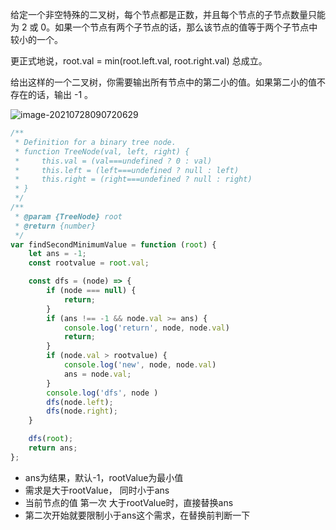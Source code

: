给定一个非空特殊的二叉树，每个节点都是正数，并且每个节点的子节点数量只能为 2 或 0。如果一个节点有两个子节点的话，那么该节点的值等于两个子节点中较小的一个。

更正式地说，root.val = min(root.left.val, root.right.val) 总成立。

给出这样的一个二叉树，你需要输出所有节点中的第二小的值。如果第二小的值不存在的话，输出 -1 。

![image-20210728090720629](C:\Users\lshan\AppData\Roaming\Typora\typora-user-images\image-20210728090720629.png)

```js
/**
 * Definition for a binary tree node.
 * function TreeNode(val, left, right) {
 *     this.val = (val===undefined ? 0 : val)
 *     this.left = (left===undefined ? null : left)
 *     this.right = (right===undefined ? null : right)
 * }
 */
/**
 * @param {TreeNode} root
 * @return {number}
 */
var findSecondMinimumValue = function (root) {
    let ans = -1;
    const rootvalue = root.val;

    const dfs = (node) => {
        if (node === null) {
            return;
        }
        if (ans !== -1 && node.val >= ans) {
            console.log('return', node, node.val)
            return;
        }
        if (node.val > rootvalue) {
            console.log('new', node, node.val)
            ans = node.val;
        }
        console.log('dfs', node )
        dfs(node.left);
        dfs(node.right);
    }

    dfs(root);
    return ans;
};
```

- ans为结果，默认-1，rootValue为最小值
- 需求是大于rootValue， 同时小于ans
- 当前节点的值 第一次 大于rootValue时，直接替换ans
- 第二次开始就要限制小于ans这个需求，在替换前判断一下